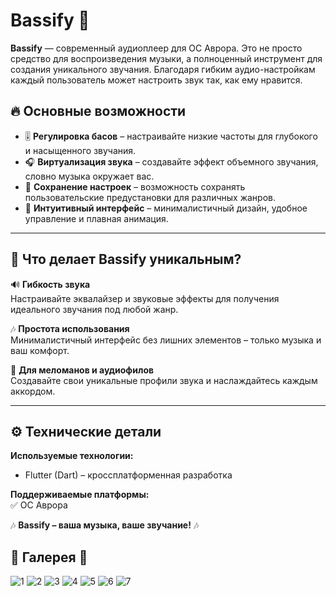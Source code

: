 # Bassify 🎵  

**Bassify** — современный аудиоплеер для ОС Аврора. Это не просто средство для воспроизведения музыки, а полноценный инструмент для создания уникального звучания. Благодаря гибким аудио-настройкам каждый пользователь может настроить звук так, как ему нравится.  

## 🔥 Основные возможности

- 🎚 **Регулировка басов** – настраивайте низкие частоты для глубокого и насыщенного звучания.  
- 🎧 **Виртуализация звука** – создавайте эффект объемного звучания, словно музыка окружает вас.  
- 💾 **Сохранение настроек** – возможность сохранять пользовательские предустановки для различных жанров.  
- 🖤 **Интуитивный интерфейс** – минималистичный дизайн, удобное управление и плавная анимация.  

---

## 🚀 Что делает Bassify уникальным?  

🔊 **Гибкость звука**  
Настраивайте эквалайзер и звуковые эффекты для получения идеального звучания под любой жанр.  

🎶 **Простота использования**  
Минималистичный интерфейс без лишних элементов – только музыка и ваш комфорт.  

🎼 **Для меломанов и аудиофилов**  
Создавайте свои уникальные профили звука и наслаждайтесь каждым аккордом.  

---

## ⚙️ Технические детали  

**Используемые технологии:**  
- Flutter (Dart) – кроссплатформенная разработка  

**Поддерживаемые платформы:**  
✅ ОС Аврора  


🎶 **Bassify – ваша музыка, ваше звучание!** 🎶  

## 🖤 Галерея  🖤
![1](images/Launch_screen.png)
![2](images/Home_page.png)
![3](images/Create_New_Playlist.png)
![4](images/Playlist.png)
![5](images/Equalizer.png)
![6](images/Library.png)
![7](images/Song.png)

